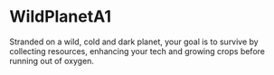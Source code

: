 # WildPlanetA1
Stranded on a wild, cold and dark planet, your goal is to survive by collecting resources, enhancing your tech and growing crops before running out of oxygen.
